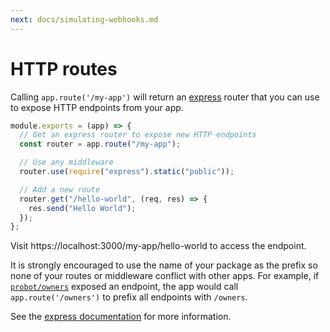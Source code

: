 ```yaml
---
next: docs/simulating-webhooks.md
---
```


# HTTP routes

Calling `app.route('/my-app')` will return an [express](http://expressjs.com/) router that you can use to expose HTTP endpoints from your app.

```js
module.exports = (app) => {
  // Get an express router to expose new HTTP endpoints
  const router = app.route("/my-app");

  // Use any middleware
  router.use(require("express").static("public"));

  // Add a new route
  router.get("/hello-world", (req, res) => {
    res.send("Hello World");
  });
};
```

Visit https://localhost:3000/my-app/hello-world to access the endpoint.

It is strongly encouraged to use the name of your package as the prefix so none of your routes or middleware conflict with other apps. For example, if [`probot/owners`](https://github.com/probot/owners) exposed an endpoint, the app would call `app.route('/owners')` to prefix all endpoints with `/owners`.

See the [express documentation](http://expressjs.com/en/guide/routing.html) for more information.
